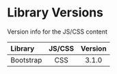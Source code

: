 # Library Versions

Version info for the JS/CSS content

|   Library |   JS/CSS  |   Version |
|:----------|:---------:|:---------:|
|Bootstrap  |   CSS     |   3.1.0   |

